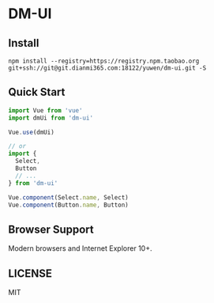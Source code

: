 # DM-UI

## Install
```shell
npm install --registry=https://registry.npm.taobao.org git+ssh://git@git.dianmi365.com:18122/yuwen/dm-ui.git -S
```

## Quick Start
``` javascript
import Vue from 'vue'
import dmUi from 'dm-ui'

Vue.use(dmUi)

// or
import {
  Select,
  Button
  // ...
} from 'dm-ui'

Vue.component(Select.name, Select)
Vue.component(Button.name, Button)
```

## Browser Support
Modern browsers and Internet Explorer 10+.

## LICENSE
MIT
